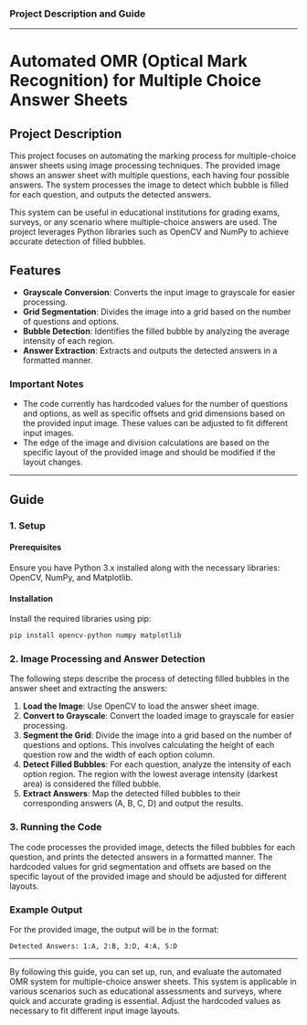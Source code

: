 ### Project Description and Guide

---

# Automated OMR (Optical Mark Recognition) for Multiple Choice Answer Sheets

## Project Description

This project focuses on automating the marking process for multiple-choice answer sheets using image processing techniques. The provided image shows an answer sheet with multiple questions, each having four possible answers. The system processes the image to detect which bubble is filled for each question, and outputs the detected answers.

This system can be useful in educational institutions for grading exams, surveys, or any scenario where multiple-choice answers are used. The project leverages Python libraries such as OpenCV and NumPy to achieve accurate detection of filled bubbles.

## Features

- **Grayscale Conversion**: Converts the input image to grayscale for easier processing.
- **Grid Segmentation**: Divides the image into a grid based on the number of questions and options.
- **Bubble Detection**: Identifies the filled bubble by analyzing the average intensity of each region.
- **Answer Extraction**: Extracts and outputs the detected answers in a formatted manner.

### Important Notes

- The code currently has hardcoded values for the number of questions and options, as well as specific offsets and grid dimensions based on the provided input image. These values can be adjusted to fit different input images.
- The edge of the image and division calculations are based on the specific layout of the provided image and should be modified if the layout changes.

---

## Guide

### 1. Setup

#### Prerequisites

Ensure you have Python 3.x installed along with the necessary libraries: OpenCV, NumPy, and Matplotlib.

#### Installation

Install the required libraries using pip:

```bash
pip install opencv-python numpy matplotlib
```

### 2. Image Processing and Answer Detection

The following steps describe the process of detecting filled bubbles in the answer sheet and extracting the answers:

1. **Load the Image**: Use OpenCV to load the answer sheet image.
2. **Convert to Grayscale**: Convert the loaded image to grayscale for easier processing.
3. **Segment the Grid**: Divide the image into a grid based on the number of questions and options. This involves calculating the height of each question row and the width of each option column.
4. **Detect Filled Bubbles**: For each question, analyze the intensity of each option region. The region with the lowest average intensity (darkest area) is considered the filled bubble.
5. **Extract Answers**: Map the detected filled bubbles to their corresponding answers (A, B, C, D) and output the results.

### 3. Running the Code

The code processes the provided image, detects the filled bubbles for each question, and prints the detected answers in a formatted manner. The hardcoded values for grid segmentation and offsets are based on the specific layout of the provided image and should be adjusted for different layouts.

### Example Output

For the provided image, the output will be in the format:

```
Detected Answers: 1:A, 2:B, 3:D, 4:A, 5:D
```

---

By following this guide, you can set up, run, and evaluate the automated OMR system for multiple-choice answer sheets. This system is applicable in various scenarios such as educational assessments and surveys, where quick and accurate grading is essential. Adjust the hardcoded values as necessary to fit different input image layouts.
